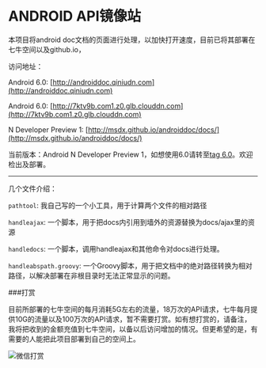 ANDROID API镜像站
=

本项目将android doc文档的页面进行处理，以加快打开速度，目前已将其部署在七牛空间以及github.io，

访问地址：

Android 6.0: [http://androiddoc.qiniudn.com](http://androiddoc.qiniudn.com)

Android 6.0: [http://7ktv9b.com1.z0.glb.clouddn.com](http://7ktv9b.com1.z0.glb.clouddn.com)

N Developer Preview 1: [http://msdx.github.io/androiddoc/docs/](http://msdx.github.io/androiddoc/docs/)

当前版本：Android N Developer Preview 1，如想使用6.0请转至[tag 6.0](https://github.com/msdx/androiddoc/tree/6.0)。欢迎检出及部署。

---

几个文件介绍：

`pathtool`: 我自己写的一个小工具，用于计算两个文件的相对路径

`handleajax`: 一个脚本，用于把docs内引用到墙外的资源替换为docs/ajax里的资源

`handledocs`: 一个脚本，调用handleajax和其他命令对docs进行处理。

`handleabspath.groovy`: 一个Groovy脚本，用于把文档中的绝对路径转换为相对路径，以解决部署在非根目录时无法正常显示的问题。

###打赏

目前所部署的七牛空间的每月消耗5G左右的流量，18万次的API请求，七牛每月提供10G的流量以及100万次的API请求，暂不需要打赏。如有想打赏的，请备注，我将把收到的金额充值到七牛空间，以备以后访问增加的情况。但更希望的是，有需要的人能把此项目部署到自己的空间上。

![微信打赏](http://7xpdix.com1.z0.glb.clouddn.com/wechat.png)
